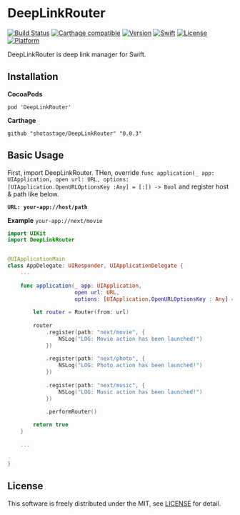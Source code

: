 # DeepLinkRouter

[![Build Status](https://travis-ci.org/shotastage/DeepLinkRouter.svg?branch=master)](https://travis-ci.org/shotastage/DeepLinkRouter)
[![Carthage compatible](https://img.shields.io/badge/Carthage-compatible-4BC51D.svg?style=flat)](https://github.com/shotasatge/DeepLinkRouter)
[![Version](https://img.shields.io/cocoapods/v/DeepLinkRouter.svg?style=flat)](http://cocoapods.org/pods/DeepLinkRouter)
[![Swift](https://img.shields.io/badge/Swift-4.2-orange.svg)](https://swift.org/)
[![License](https://img.shields.io/cocoapods/l/DeepLinkRouter.svg?style=flat)](http://cocoapods.org/pods/DeepLinkRouter)
[![Platform](https://img.shields.io/cocoapods/p/DeepLinkRouter.svg?style=flat)](http://cocoapods.org/pods/DeepLinkRouter)

DeepLinkRouter is deep link manager for Swift.


## Installation

**CocoaPods**

```
pod 'DeepLinkRouter'
```


**Carthage**

```
github "shotastage/DeepLinkRouter" "0.0.3"
```


## Basic Usage

First, import DeepLinkRouter.
THen, override `func application(_ app: UIApplication, open url: URL, options: [UIApplication.OpenURLOptionsKey :Any] = [:]) -> Bool` and register host & path like below.


**`URL: your-app://host/path`**

**Example**
`your-app://next/movie`


```swift
import UIKit
import DeepLinkRouter


@UIApplicationMain
class AppDelegate: UIResponder, UIApplicationDelegate {
    ...
    
    func application(_ app: UIApplication,
                     open url: URL,
                     options: [UIApplication.OpenURLOptionsKey : Any] = [:]) -> Bool {
    
        let router = Router(from: url)
                
        router
            .register(path: "next/movie", {
                NSLog("LOG: Movie action has been launched!")
            })
        
            .register(path: "next/photo", {
                NSLog("LOG: Photo action has been launched!")
            })
        
            .register(path: "next/music", {
                NSLog("LOG: Music action has been launched!")
            })
        
            .performRouter()

        return true
    }
    
    ...


}
```


## License

This software is freely distributed under the MIT, see [LICENSE](./LICENSE) for detail.
